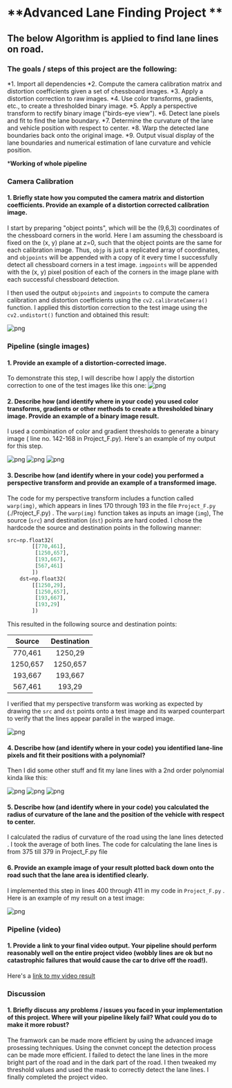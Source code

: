 
# **Advanced Lane Finding Project ** 

## The below Algorithm is applied to find lane lines on road.

### The goals / steps of this project are the following:

*1. Import all dependencies
*2. Compute the camera calibration matrix and distortion coefficients given a set of chessboard images.
*3. Apply a distortion correction to raw images.
*4. Use color transforms, gradients, etc., to create a thresholded binary image.
*5. Apply a perspective transform to rectify binary image ("birds-eye view").
*6. Detect lane pixels and fit to find the lane boundary.
*7. Determine the curvature of the lane and vehicle position with respect to center.
*8. Warp the detected lane boundaries back onto the original image.
*9. Output visual display of the lane boundaries and numerical estimation of lane curvature and vehicle position.

***Working of whole pipeline**

### Camera Calibration

#### 1. Briefly state how you computed the camera matrix and distortion coefficients. Provide an example of a distortion corrected calibration image.

I start by preparing "object points", which will be the (9,6,3) coordinates of the chessboard corners in the world. Here I am assuming the chessboard is fixed on the (x, y) plane at z=0, such that the object points are the same for each calibration image.  Thus, `objp` is just a replicated array of coordinates, and `objpoints` will be appended with a copy of it every time I successfully detect all chessboard corners in a test image.  `imgpoints` will be appended with the (x, y) pixel position of each of the corners in the image plane with each successful chessboard detection.  

I then used the output `objpoints` and `imgpoints` to compute the camera calibration and distortion coefficients using the `cv2.calibrateCamera()` function.  I applied this distortion correction to the test image using the `cv2.undistort()` function and obtained this result:

![png](./output_5_1.png)

### Pipeline (single images)

#### 1. Provide an example of a distortion-corrected image.

To demonstrate this step, I will describe how I apply the distortion correction to one of the test images like this one:
![png](./output_5_1.png)



#### 2. Describe how (and identify where in your code) you used color transforms, gradients or other methods to create a thresholded binary image.  Provide an example of a binary image result.

I used a combination of color and gradient thresholds to generate a binary image ( line no. 142-168  in Project_F.py).  Here's an example of my output for this step. 

![png](./output_11_1.png)
![png](./output_9_1.png)
![png](./output_10_1.png)

#### 3. Describe how (and identify where in your code) you performed a perspective transform and provide an example of a transformed image.

The code for my perspective transform includes a function called `warp(img)`, which appears in lines 170 through 193 in the file `Project_F.py` (./Project_F.py) .  The `warp(img)` function takes as inputs an image (`img`), The source (`src`) and destination (`dst`) points are hard coded.  I chose the hardcode the source and destination points in the following manner:

```python
src=np.float32(
        [[770,461],
         [1250,657],
         [193,667],
         [567,461]    
        ])
    dst=np.float32(
        [[1250,29],
         [1250,657],
         [193,667],
         [193,29]    
        ])
```

This resulted in the following source and destination points:

| Source        | Destination   | 
|:-------------:|:-------------:| 
| 770,461       | 1250,29       | 
| 1250,657      | 1250,657      |
| 193,667       | 193,667       |
| 567,461       | 193,29        |

I verified that my perspective transform was working as expected by drawing the `src` and `dst` points onto a test image and its warped counterpart to verify that the lines appear parallel in the warped image.

![png](./output_13_1.png)


#### 4. Describe how (and identify where in your code) you identified lane-line pixels and fit their positions with a polynomial?

Then I did some other stuff and fit my lane lines with a 2nd order polynomial kinda like this:

![png](./output_15_1.png)
![png](./output_21_1.png)
![png](./output_23_2.png)


#### 5. Describe how (and identify where in your code) you calculated the radius of curvature of the lane and the position of the vehicle with respect to center.

I calculated the radius of curvature of the road using the lane lines detected . I took the average of both lines.
The code for calculating the lane lines is from 375 till 379 in Project_F.py file

#### 6. Provide an example image of your result plotted back down onto the road such that the lane area is identified clearly.

I implemented this step in lines 400 through 411 in my code in `Project_F.py` .  Here is an example of my result on a test image:

![png](./output_24_0.png)


### Pipeline (video)

#### 1. Provide a link to your final video output.  Your pipeline should perform reasonably well on the entire project video (wobbly lines are ok but no catastrophic failures that would cause the car to drive off the road!).

Here's a [link to my video result](./project_video.mp4)


### Discussion

#### 1. Briefly discuss any problems / issues you faced in your implementation of this project.  Where will your pipeline likely fail?  What could you do to make it more robust?

The framwork can be made more efficient by using the advanced image prosessing techniques. Using the convnet concept the detection process can be made more efficient. I failed to detect the lane lines in the more bright part of the road and in the dark part of the road. I then tweaked my threshold values and  used the mask to correctly detect the lane lines. I finally completed the project video.